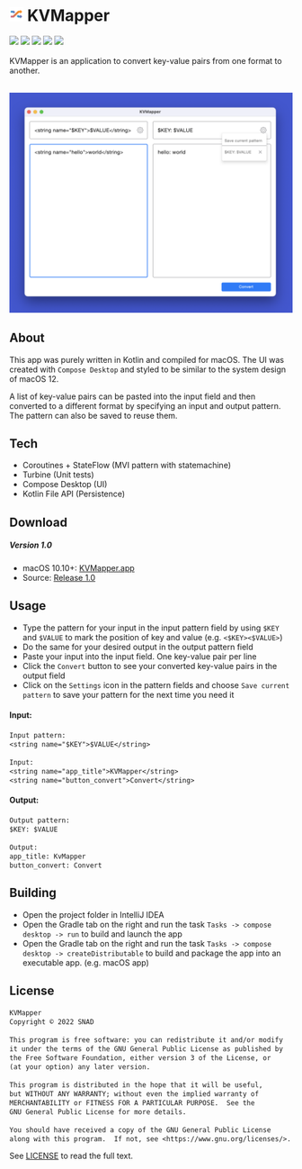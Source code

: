 # <img src="screenshots/KVMapperIcon.png" height="25"> KVMapper 

![](https://img.shields.io/badge/Platform-macOS-blue) ![](https://img.shields.io/badge/Kotlin-1.5.31-orange) ![](https://img.shields.io/badge/UI-Compose_Desktop-orange) ![](https://img.shields.io/badge/Version-1.0-brightgreen) ![](https://img.shields.io/badge/License-GNU_v3.0-blue)
<br /><br />
KVMapper is an application to convert key-value pairs from one format to another.
<br /><br />

<img src="screenshots/Screenshot.png">

## About

This app was purely written in Kotlin and compiled for macOS. The UI was created with `Compose Desktop` and styled to be similar to the system design of macOS 12.

A list of key-value pairs can be pasted into the input field and then converted to a different format by specifying an input and output pattern. The pattern can also be saved to reuse them.

## Tech

- Coroutines + StateFlow (MVI pattern with statemachine)
- Turbine (Unit tests)
- Compose Desktop (UI)
- Kotlin File API (Persistence)

## Download

##### Version 1.0

- macOS 10.10+: [KVMapper.app](https://github.com/snappdevelopment/KVMapper/releases/download/1.0/KVMapper.app.zip)
- Source: [Release 1.0](https://github.com/snappdevelopment/KVMapper/archive/1.0.zip)

## Usage

- Type the pattern for your input in the input pattern field by using `$KEY` and `$VALUE` to mark the position of key and value (e.g. `<$KEY><$VALUE>`)
- Do the same for your desired output in the output pattern field
- Paste your input into the input field. One key-value pair per line
- Click the `Convert` button to see your converted key-value pairs in the output field
- Click on the `Settings` icon in the pattern fields and choose `Save current pattern` to save your pattern for the next time you need it

#### Input:
```
Input pattern: 
<string name="$KEY">$VALUE</string>

Input:
<string name="app_title">KVMapper</string>
<string name="button_convert">Convert</string>
```
#### Output:
```
Output pattern:
$KEY: $VALUE

Output:
app_title: KvMapper
button_convert: Convert
```

## Building

- Open the project folder in IntelliJ IDEA
- Open the Gradle tab on the right and run the task `Tasks -> compose desktop -> run` to build and launch the app
- Open the Gradle tab on the right and run the task `Tasks -> compose desktop -> createDistributable` to build and package the app into an executable app. (e.g. macOS app)
    

## License

```
KVMapper
Copyright © 2022 SNAD

This program is free software: you can redistribute it and/or modify
it under the terms of the GNU General Public License as published by
the Free Software Foundation, either version 3 of the License, or
(at your option) any later version.

This program is distributed in the hope that it will be useful,
but WITHOUT ANY WARRANTY; without even the implied warranty of
MERCHANTABILITY or FITNESS FOR A PARTICULAR PURPOSE.  See the
GNU General Public License for more details.

You should have received a copy of the GNU General Public License
along with this program.  If not, see <https://www.gnu.org/licenses/>.
```
See [LICENSE](LICENSE.md) to read the full text.
